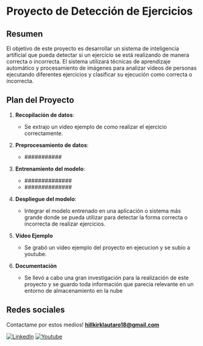 # Proyecto de Detección de Ejercicios

## Resumen

El objetivo de este proyecto es desarrollar un sistema de inteligencia artificial que pueda detectar si un ejercicio se está realizando de manera correcta o incorrecta. El sistema utilizará técnicas de aprendizaje automático y procesamiento de imágenes para analizar vídeos de personas ejecutando diferentes ejercicios y clasificar su ejecución como correcta o incorrecta.

## Plan del Proyecto

1. **Recopilación de datos**:
   - Se extrajo un video ejemplo de como realizar el ejercicio correctamente.

3. **Preprocesamiento de datos**:
   - ###########

4. **Entrenamiento del modelo**:
   - ##############
   - ##############

5. **Despliegue del modelo**:
   - Integrar el modelo entrenado en una aplicación o sistema más grande donde se pueda utilizar para detectar la forma correcta o incorrecta de realizar ejercicios.

6. **Video Ejemplo**
   - Se grabó un video ejemplo del proyecto en ejecucion y se subio a youtube.

7. **Documentación**
   - Se llevó a cabo una gran investigación para la realización de este proyecto y se guardo toda información que parecia relevante en un entorno de almacenamiento en la nube 

## Redes sociales
Contactame por estos medios!
**hillkirklautaro18@gmail.com** 

[![LinkedIn](https://img.shields.io/badge/LinkedIn-Profile-blue?style=flat-square&logo=linkedin)](https://www.linkedin.com/in/lautarohillkirk/)
[![Youtube](https://img.shields.io/badge/Youtube-Profile-red?style=flat-square&logo=youtube)](https://www.youtube.com/watch?v=BqW8KFrp8x8&ab_channel=LautaroHillkirk)

